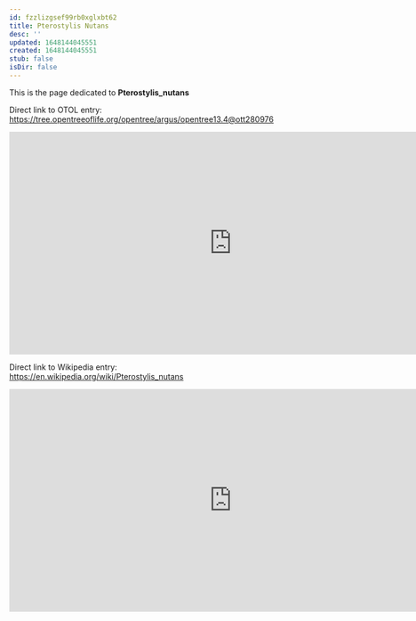 ```yaml
---
id: fzzlizgsef99rb0xglxbt62
title: Pterostylis Nutans
desc: ''
updated: 1648144045551
created: 1648144045551
stub: false
isDir: false
---
```

This is the page dedicated to **Pterostylis_nutans**


Direct link to OTOL entry: https://tree.opentreeoflife.org/opentree/argus/opentree13.4@ott280976



<html>
    <body>
    <iframe src="https://tree.opentreeoflife.org/opentree/argus/opentree13.4@ott280976"
    width="800" height="400" frameborder="0" allowfullscreen> </iframe>
    </body>
</html>
    


Direct link to Wikipedia entry: https://en.wikipedia.org/wiki/Pterostylis_nutans



<html>
    <body>
    <iframe src="https://en.wikipedia.org/wiki/Pterostylis_nutans"
    width="800" height="400" frameborder="0" allowfullscreen> </iframe>
    </body>
</html>
    
